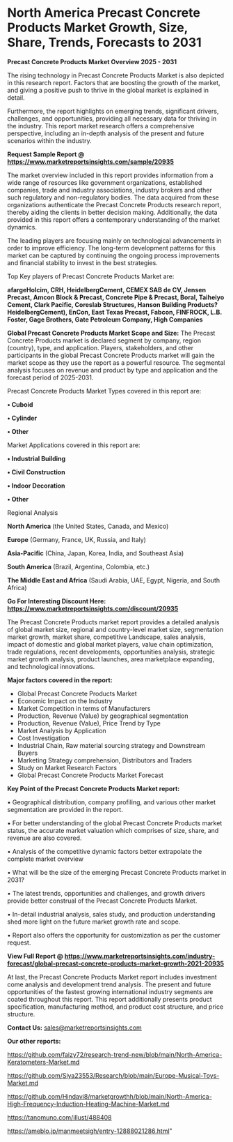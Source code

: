 # North America Precast Concrete Products Market Growth, Size, Share, Trends, Forecasts to 2031

<Strong> Precast Concrete Products Market Overview 2025 - 2031</strong>

The rising technology in Precast Concrete Products Market is also depicted in this research report. Factors that are boosting the growth of the market, and giving a positive push to thrive in the global market is explained in detail.

Furthermore, the report highlights on emerging trends, significant drivers, challenges, and opportunities, providing all necessary data for thriving in the industry. This report market research offers a comprehensive perspective, including an in-depth analysis of the present and future scenarios within the industry.

<strong>Request Sample Report @ <a href=https://www.marketreportsinsights.com/sample/20935>https://www.marketreportsinsights.com/sample/20935</a></strong>

The market overview included in this report provides information from a wide range of resources like government organizations, established companies, trade and industry associations, industry brokers and other such regulatory and non-regulatory bodies. The data acquired from these organizations authenticate the Precast Concrete Products research report, thereby aiding the clients in better decision making. Additionally, the data provided in this report offers a contemporary understanding of the market dynamics.

The leading players are focusing mainly on technological advancements in order to improve efficiency. The long-term development patterns for this market can be captured by continuing the ongoing process improvements and financial stability to invest in the best strategies.

Top Key players of Precast Concrete Products Market are:

<strong>afargeHolcim, CRH, HeidelbergCement, CEMEX SAB de CV, Jensen Precast, Amcon Block & Precast, Concrete Pipe & Precast, Boral, Taiheiyo Cement, Clark Pacific, Coreslab Structures, Hanson Building Products?HeidelbergCement), EnCon, East Texas Precast, Fabcon, FINFROCK, L.B. Foster, Gage Brothers, Gate Petroleum Company, High Companies</strong>

<strong><b>Global Precast Concrete Products Market Scope and Size:</b></strong>
The Precast Concrete Products market is declared segment by company, region (country), type, and application. Players, stakeholders, and other participants in the global Precast Concrete Products market will gain the market scope as they use the report as a powerful resource. The segmental analysis focuses on revenue and product by type and application and the forecast period of 2025-2031.

Precast Concrete Products Market Types covered in this report are:

<strong>• Cuboid

• Cylinder

• Other</strong>

Market Applications covered in this report are:

<strong>• Industrial Building

• Civil Construction

• Indoor Decoration

• Other</strong> 

Regional Analysis

<strong>North America</strong> (the United States, Canada, and Mexico)

<strong>Europe</strong> (Germany, France, UK, Russia, and Italy)

<strong>Asia-Pacific</strong> (China, Japan, Korea, India, and Southeast Asia)

<strong>South America</strong> (Brazil, Argentina, Colombia, etc.)

<strong>The Middle East and Africa</strong> (Saudi Arabia, UAE, Egypt, Nigeria, and South Africa)

<strong>Go For Interesting Discount Here: <a href=https://www.marketreportsinsights.com/discount/20935>https://www.marketreportsinsights.com/discount/20935</a></strong>

The Precast Concrete Products market report provides a detailed analysis of global market size, regional and country-level market size, segmentation market growth, market share, competitive Landscape, sales analysis, impact of domestic and global market players, value chain optimization, trade regulations, recent developments, opportunities analysis, strategic market growth analysis, product launches, area marketplace expanding, and technological innovations.

<strong><b>Major factors covered in the report:</b></strong>
<ul>
  <li>Global Precast Concrete Products Market </li>
  <li>Economic Impact on the Industry</li>
  <li>Market Competition in terms of Manufacturers</li>
  <li>Production, Revenue (Value) by geographical segmentation</li>
  <li>Production, Revenue (Value), Price Trend by Type</li>
  <li>Market Analysis by Application</li>
  <li>Cost Investigation</li>
  <li>Industrial Chain, Raw material sourcing strategy and Downstream Buyers</li>
  <li>Marketing Strategy comprehension, Distributors and Traders</li>
  <li>Study on Market Research Factors</li>
  <li>Global Precast Concrete Products Market Forecast</li>
</ul>

<strong><b>Key Point of the Precast Concrete Products Market report:</b></strong>

• Geographical distribution, company profiling, and various other market segmentation are provided in the report.

• For better understanding of the global Precast Concrete Products market status, the accurate market valuation which comprises of size, share, and revenue are also covered.

• Analysis of the competitive dynamic factors better extrapolate the complete market overview

• What will be the size of the emerging Precast Concrete Products market in 2031?

• The latest trends, opportunities and challenges, and growth drivers provide better construal of the Precast Concrete Products Market.

• In-detail industrial analysis, sales study, and production understanding shed more light on the future market growth rate and scope.

• Report also offers the opportunity for customization as per the customer request.

<strong><b>View Full Report @ <a href=https://www.marketreportsinsights.com/industry-forecast/global-precast-concrete-products-market-growth-2021-20935>https://www.marketreportsinsights.com/industry-forecast/global-precast-concrete-products-market-growth-2021-20935</a></b></strong>


At last, the Precast Concrete Products Market report includes investment come analysis and development trend analysis. The present and future opportunities of the fastest growing international industry segments are coated throughout this report. This report additionally presents product specification, manufacturing method, and product cost structure, and price structure.

<strong>Contact Us:</strong>
sales@marketreportsinsights.com

<strong>Our other reports:</strong>

<a href=https://github.com/faizy72/research-trend-new/blob/main/North-America-Keratometers-Market.md>https://github.com/faizy72/research-trend-new/blob/main/North-America-Keratometers-Market.md</a>

<a href=https://github.com/Siya23553/Research/blob/main/Europe-Musical-Toys-Market.md>https://github.com/Siya23553/Research/blob/main/Europe-Musical-Toys-Market.md</a>

<a href=https://github.com/Hindavi8/marketgrowthh/blob/main/North-America-High-Frequency-Induction-Heating-Machine-Market.md>https://github.com/Hindavi8/marketgrowthh/blob/main/North-America-High-Frequency-Induction-Heating-Machine-Market.md</a>

<a href=https://tanomuno.com/illust/488408>https://tanomuno.com/illust/488408</a>

<a href=https://ameblo.jp/manmeetsigh/entry-12888021286.html>https://ameblo.jp/manmeetsigh/entry-12888021286.html</a>"
